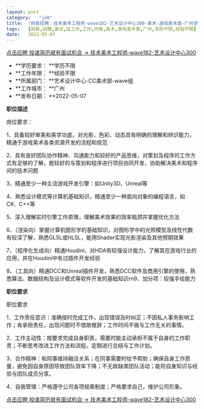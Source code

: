 ```yaml
---
layout:	post
category:	"job"
title:	"网易招聘：技术美术工程师-wave182-艺术设计中心300-美术-游戏美术类-广州学历不限经验不限"
tags:	[网易,招聘,面试,找工作,工作,内推,美术,游戏美术类,广州,学历不限,经验不限]
date:	2022-05-07
---
```


[点击应聘 投递简历就有面试机会 ->  技术美术工程师-wave182-艺术设计中心300](http://mobile.bole.netease.com/bole/boleDetail?id=40065&employeeId=346f03c3cda5f04c&key=all)



- **学历要求： **学历不限
- **工作年限： **经验不限
- **所属部门： **艺术设计中心-CC美术部-wave组
- **工作城市： **广州
- **发布日期： **2022-05-07



**职位描述**

岗位要求：

1、具备较好审美和美学功底，对光影、色彩、动态具有明确的理解和辨识能力，精通于游戏美术各类资源开发的流程和规范

2、具有良好团队协作精神、沟通能力和较好的产品思维，对策划及程序的工作方式有足够的了解，能较好的与策划和程序进行项目协同开发，协助解决美术和程序间的技术问题

3、精通至少一种主流游戏开发引擎：如Unity3D、Unreal等

4、熟悉设计模式等计算机基础知识，精通至少一种面向对象的编程语言，如C#、C++等

5、深入理解实时引擎工作原理，理解美术效果的效率瓶颈并掌握优化方法

6、（渲染向）掌握计算机图形学的基础知识，对图形学中的光照模型及线性代数有较深了解，熟悉GLSL或HLSL，能用Shader实现光影渲染及其他预期效果

7、（程序化生成向）精通Houdini，对HDA有较强设计能力，了解其在游戏行业的应用，并在Houdini中有过插件开发经验

8、（工具向）精通DCC和Unreal插件开发，熟悉DCC软件及商用引擎的使用，熟悉算法、数据结构及设计模式等软件开发的基础知识rn9、加分项：较强手绘能力



**职位要求**

职位要求

1．工作责任意识：准确按时完成工作，出现错误及时纠正；不因私人事务影响工作；肯承担责任，出现问题时不借故推辞；工作时间不做与工作无关的事情。

2．工作主动性：按要求完成自身职责，需要时能主动承担不属于自身的工作职责；不断思考改进工作方法和流程，定期进行总结与工作计划。

3．合作精神：和同事维持融洽关系；在同事需要时给予帮助；确保自身工作质量，避免因自身原因导致团队效率下降；不无故缺席团队活动；能将自身知识与经验与团队成员分享。

4．自我管理：严格遵守公司各项规章制度；严格要求自己，维护公司形象。



[点击应聘 投递简历就有面试机会 ->  技术美术工程师-wave182-艺术设计中心300](http://mobile.bole.netease.com/bole/boleDetail?id=40065&employeeId=346f03c3cda5f04c&key=all)